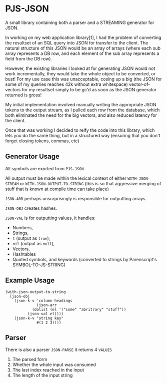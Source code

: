 PJS-JSON
========

A small library containing both a parser and a STREAMING generator
for JSON.

In working on my web application library[1], I had the problem of
converting the resultset of an SQL query into JSON for transfer to
the client. The natural structure of this JSON would be an array
of arrays (where each sub array represents a DB row, and each
element of the sub array represents a field from the DB row).

However, the existing libraries I looked at for generating JSON
would not work incrementally, they would take the whole object
to be converted, or bust! For my use case this was unacceptable,
cosing up a big (the JSON for some of my queries reaches 42k
without extra whitespace) vector-of-vectors for my resultset
simply to be gc'd as soon as the JSON generator returned is gross!

My initial implementation involved manually writing the
appropriate JSON tokens to the output stream, as I pulled each row
from the database, which both eliminated the need for the big
vectors, and also reduced latency for the client.

Once that was working I decided to reify the code into this
library, which lets you do the same thing, but in a structured way
(ensuring that you don't forget closing tokens, commas, etc)

Generator Usage
---------------

All symbols are exorted from `PJS-JSON`

All output must be made within the lexical context of either
`WITH-JSON-STREAM` or `WITH-JSON-OUTPUT-TO-STRING` (this is so that
aggressive merging of stuff that is known at compile time can
take place)

`JSON-ARR` perhaps unsurprisingly is responsible for outputting
arrays.

`JSON-OBJ` creates hashes.

`JSON-VAL` is for outputting values, it handles:

* Numbers,
* Strings,
* `t` (output as `true`),
* `nil` (output as `null`),
* Vectors,
* Hashtables
* Quoted symbols, and keywords (converted to strings by Parenscript's SYMBOL-TO-JS-STRING)

Example Usage
-------------

```common-lisp
(with-json-output-to-string
  (json-obj
    (json-k-v 'column-headings
              (json-arr
	        (dolist (el '("some" "abritrary" "stuff"))
		  (json-val el))))
    (json-k-v "string key"
              #(1 2 3))))
```

Parser
------

There is also a parser `JSON-PARSE` it returns 4 `VALUES`

1. The parsed form
2. Whether the whole input was consumed
3. The last index reached in the input
4. The length of the input string

